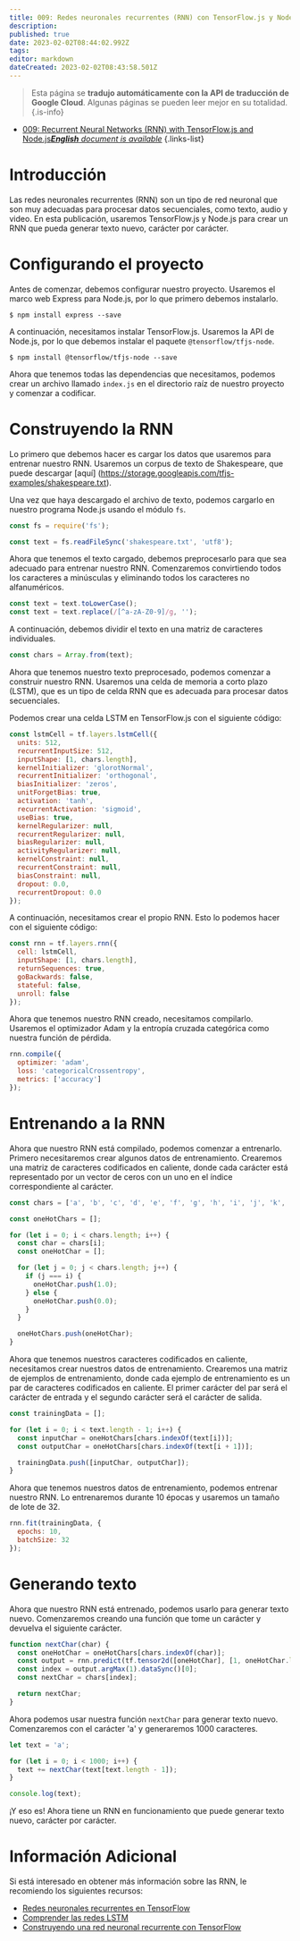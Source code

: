 ```yaml
---
title: 009: Redes neuronales recurrentes (RNN) con TensorFlow.js y Node.js
description: 
published: true
date: 2023-02-02T08:44:02.992Z
tags: 
editor: markdown
dateCreated: 2023-02-02T08:43:58.501Z
---
```


> Esta página se **tradujo automáticamente con la API de traducción de Google Cloud**.
Algunas páginas se pueden leer mejor en su totalidad.{.is-info}



- [009: Recurrent Neural Networks (RNN) with TensorFlow.js and Node.js***English** document is available*](/en/Knowledge-base/TensorFlow-js/Learning/009-recurrent-neural-networks-rnn-with-tensorflow-js-and-node-js)
{.links-list}


# Introducción

Las redes neuronales recurrentes (RNN) son un tipo de red neuronal que son muy adecuadas para procesar datos secuenciales, como texto, audio y video. En esta publicación, usaremos TensorFlow.js y Node.js para crear un RNN que pueda generar texto nuevo, carácter por carácter.

# Configurando el proyecto

Antes de comenzar, debemos configurar nuestro proyecto. Usaremos el marco web Express para Node.js, por lo que primero debemos instalarlo.

```
$ npm install express --save
```

A continuación, necesitamos instalar TensorFlow.js. Usaremos la API de Node.js, por lo que debemos instalar el paquete `@tensorflow/tfjs-node`.

```
$ npm install @tensorflow/tfjs-node --save
```

Ahora que tenemos todas las dependencias que necesitamos, podemos crear un archivo llamado `index.js` en el directorio raíz de nuestro proyecto y comenzar a codificar.

# Construyendo la RNN

Lo primero que debemos hacer es cargar los datos que usaremos para entrenar nuestro RNN. Usaremos un corpus de texto de Shakespeare, que puede descargar [aquí] (https://storage.googleapis.com/tfjs-examples/shakespeare.txt).

Una vez que haya descargado el archivo de texto, podemos cargarlo en nuestro programa Node.js usando el módulo `fs`.

```javascript
const fs = require('fs');

const text = fs.readFileSync('shakespeare.txt', 'utf8');
```

Ahora que tenemos el texto cargado, debemos preprocesarlo para que sea adecuado para entrenar nuestro RNN. Comenzaremos convirtiendo todos los caracteres a minúsculas y eliminando todos los caracteres no alfanuméricos.

```javascript
const text = text.toLowerCase();
const text = text.replace(/[^a-zA-Z0-9]/g, '');
```

A continuación, debemos dividir el texto en una matriz de caracteres individuales.

```javascript
const chars = Array.from(text);
```

Ahora que tenemos nuestro texto preprocesado, podemos comenzar a construir nuestro RNN. Usaremos una celda de memoria a corto plazo (LSTM), que es un tipo de celda RNN que es adecuada para procesar datos secuenciales.

Podemos crear una celda LSTM en TensorFlow.js con el siguiente código:

```javascript
const lstmCell = tf.layers.lstmCell({
  units: 512,
  recurrentInputSize: 512,
  inputShape: [1, chars.length],
  kernelInitializer: 'glorotNormal',
  recurrentInitializer: 'orthogonal',
  biasInitializer: 'zeros',
  unitForgetBias: true,
  activation: 'tanh',
  recurrentActivation: 'sigmoid',
  useBias: true,
  kernelRegularizer: null,
  recurrentRegularizer: null,
  biasRegularizer: null,
  activityRegularizer: null,
  kernelConstraint: null,
  recurrentConstraint: null,
  biasConstraint: null,
  dropout: 0.0,
  recurrentDropout: 0.0
});
```

A continuación, necesitamos crear el propio RNN. Esto lo podemos hacer con el siguiente código:

```javascript
const rnn = tf.layers.rnn({
  cell: lstmCell,
  inputShape: [1, chars.length],
  returnSequences: true,
  goBackwards: false,
  stateful: false,
  unroll: false
});
```

Ahora que tenemos nuestro RNN creado, necesitamos compilarlo. Usaremos el optimizador Adam y la entropía cruzada categórica como nuestra función de pérdida.

```javascript
rnn.compile({
  optimizer: 'adam',
  loss: 'categoricalCrossentropy',
  metrics: ['accuracy']
});
```

# Entrenando a la RNN

Ahora que nuestro RNN está compilado, podemos comenzar a entrenarlo. Primero necesitaremos crear algunos datos de entrenamiento. Crearemos una matriz de caracteres codificados en caliente, donde cada carácter está representado por un vector de ceros con un uno en el índice correspondiente al carácter.

```javascript
const chars = ['a', 'b', 'c', 'd', 'e', 'f', 'g', 'h', 'i', 'j', 'k', 'l', 'm', 'n', 'o', 'p', 'q', 'r', 's', 't', 'u', 'v', 'w', 'x', 'y', 'z'];

const oneHotChars = [];

for (let i = 0; i < chars.length; i++) {
  const char = chars[i];
  const oneHotChar = [];

  for (let j = 0; j < chars.length; j++) {
    if (j === i) {
      oneHotChar.push(1.0);
    } else {
      oneHotChar.push(0.0);
    }
  }

  oneHotChars.push(oneHotChar);
}
```

Ahora que tenemos nuestros caracteres codificados en caliente, necesitamos crear nuestros datos de entrenamiento. Crearemos una matriz de ejemplos de entrenamiento, donde cada ejemplo de entrenamiento es un par de caracteres codificados en caliente. El primer carácter del par será el carácter de entrada y el segundo carácter será el carácter de salida.

```javascript
const trainingData = [];

for (let i = 0; i < text.length - 1; i++) {
  const inputChar = oneHotChars[chars.indexOf(text[i])];
  const outputChar = oneHotChars[chars.indexOf(text[i + 1])];

  trainingData.push([inputChar, outputChar]);
}
```

Ahora que tenemos nuestros datos de entrenamiento, podemos entrenar nuestro RNN. Lo entrenaremos durante 10 épocas y usaremos un tamaño de lote de 32.

```javascript
rnn.fit(trainingData, {
  epochs: 10,
  batchSize: 32
});
```

# Generando texto

Ahora que nuestro RNN está entrenado, podemos usarlo para generar texto nuevo. Comenzaremos creando una función que tome un carácter y devuelva el siguiente carácter.

```javascript
function nextChar(char) {
  const oneHotChar = oneHotChars[chars.indexOf(char)];
  const output = rnn.predict(tf.tensor2d([oneHotChar], [1, oneHotChar.length]));
  const index = output.argMax(1).dataSync()[0];
  const nextChar = chars[index];

  return nextChar;
}
```

Ahora podemos usar nuestra función `nextChar` para generar texto nuevo. Comenzaremos con el carácter 'a' y generaremos 1000 caracteres.

```javascript
let text = 'a';

for (let i = 0; i < 1000; i++) {
  text += nextChar(text[text.length - 1]);
}

console.log(text);
```

¡Y eso es! Ahora tiene un RNN en funcionamiento que puede generar texto nuevo, carácter por carácter.

# Información Adicional

Si está interesado en obtener más información sobre las RNN, le recomiendo los siguientes recursos:

- [Redes neuronales recurrentes en TensorFlow](https://www.tensorflow.org/tutorials/sequences/recurrent)
- [Comprender las redes LSTM](http://colah.github.io/posts/2015-08-Understanding-LSTMs/)
- [Construyendo una red neuronal recurrente con TensorFlow](https://www.oreilly.com/learning/building-a-recurrent-neural-network-with-tensorflow)